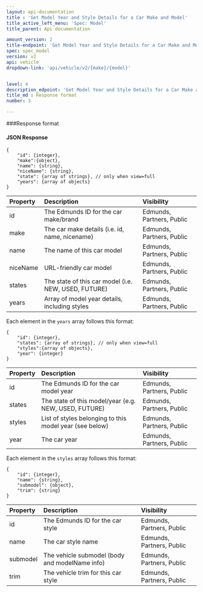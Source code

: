 ```yaml
---
layout: api-documentation
title : 'Get Model Year and Style Details for a Car Make and Model'
title_active_left_menu: 'Spec: Model'
title_parent: Api documentation

amount_version: 2
title-endpoint: 'Get Model Year and Style Details for a Car Make and Model'
spec: spec_model
version: v2
api: vehicle
dropdown-link: 'api/vehicle/v2/{make}/{model}'


level: 4
description_edpoint: 'Get Model Year and Style Details for a Car Make and Model'
title_md : Response format
number: 3

---
```


###Response format

#### JSON Response

	{
		"id": {integer},
		"make":{object},
		"name": {string},
		"niceName": {string},
		"state": {array of strings}, // only when view=full
		"years": {array of objects}
	}
	
| Property      | Description                                              | Visibility                |
|:--------------|:---------------------------------------------------------|:------------------------- |
| id            | The Edmunds ID for the car make/brand                    | Edmunds, Partners, Public |
| make	        | The car make details (i.e. id, name, nicename)		   | Edmunds, Partners, Public |
| name          | The name of this car model                               | Edmunds, Partners, Public |
| niceName      | URL-friendly car model			                       | Edmunds, Partners, Public |
| states      	| The state of this car model (i.e. NEW, USED, FUTURE)     | Edmunds, Partners, Public |
| years		    | Array of model year details, including styles            | Edmunds, Partners, Public |
	
Each element in the <code>years</code> array follows this format:

	{
		"id": {integer},
		"states": {array of strings}, // only when view=full
		"styles":{array of objects},
		"year": {integer}
	}

| Property      | Description                                                    | Visibility                |
|:--------------|:---------------------------------------------------------------|:------------------------- |
| id            | The Edmunds ID for the car model year                          | Edmunds, Partners, Public |
| states        | The state of this model/year (e.g. NEW, USED, FUTURE)       	 | Edmunds, Partners, Public |
| styles        | List of styles belonging to this model year (see below)    	 | Edmunds, Partners, Public |
| year	        | The car year											    	 | Edmunds, Partners, Public |
		
Each element in the <code>styles</code> array follows this format:

	{
		"id": {integer},
		"name": {string},
		"submodel": {object},
		"trim": {string}
	}
	
| Property      | Description                                                    | Visibility                |
|:--------------|:---------------------------------------------------------------|:------------------------- |
| id            | The Edmunds ID for the car style 		                         | Edmunds, Partners, Public |
| name	        | The car style name										     | Edmunds, Partners, Public |
| submodel      | The vehicle submodel (body and modelName info)                 | Edmunds, Partners, Public |
| trim      	| The vehicle trim for this car style 			                 | Edmunds, Partners, Public |


